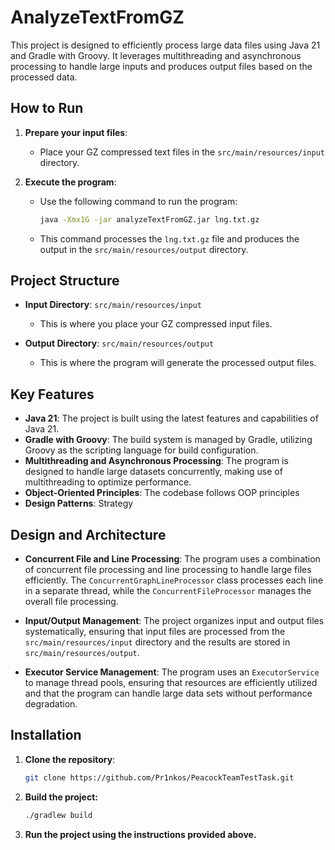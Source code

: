 # AnalyzeTextFromGZ

This project is designed to efficiently process large data files using Java 21 and Gradle with Groovy. It leverages multithreading and asynchronous processing to handle large inputs and produces output files based on the processed data.

## How to Run

1. **Prepare your input files**:
   - Place your GZ compressed text files in the `src/main/resources/input` directory.

2. **Execute the program**:
   - Use the following command to run the program:
     ```bash
     java -Xmx1G -jar analyzeTextFromGZ.jar lng.txt.gz
     ```
   - This command processes the `lng.txt.gz` file and produces the output in the `src/main/resources/output` directory.

## Project Structure

- **Input Directory**: `src/main/resources/input`
  - This is where you place your GZ compressed input files.

- **Output Directory**: `src/main/resources/output`
  - This is where the program will generate the processed output files.

## Key Features

- **Java 21**: The project is built using the latest features and capabilities of Java 21.
- **Gradle with Groovy**: The build system is managed by Gradle, utilizing Groovy as the scripting language for build configuration.
- **Multithreading and Asynchronous Processing**: The program is designed to handle large datasets concurrently, making use of multithreading to optimize performance.
- **Object-Oriented Principles**: The codebase follows OOP principles
- **Design Patterns**: Strategy

## Design and Architecture

- **Concurrent File and Line Processing**: The program uses a combination of concurrent file processing and line processing to handle large files efficiently. The `ConcurrentGraphLineProcessor` class processes each line in a separate thread, while the `ConcurrentFileProcessor` manages the overall file processing.
  
- **Input/Output Management**: The project organizes input and output files systematically, ensuring that input files are processed from the `src/main/resources/input` directory and the results are stored in `src/main/resources/output`.

- **Executor Service Management**: The program uses an `ExecutorService` to manage thread pools, ensuring that resources are efficiently utilized and that the program can handle large data sets without performance degradation.

## Installation

1. **Clone the repository**:
   ```bash
   git clone https://github.com/Pr1nkos/PeacockTeamTestTask.git
   ```
2. **Build the project:**
   ```bash
   ./gradlew build
   ```
4. **Run the project using the instructions provided above.**
